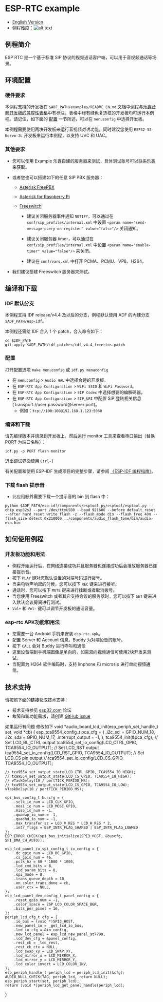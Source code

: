 # ESP-RTC example

- [English Version](./README.md)
- 例程难度：![alt text](../../../docs/_static/level_complex.png "高级")

## 例程简介

ESP RTC 是一个基于标准 SIP 协议的视频通话客户端，可以用于音视频通话等场景。

## 环境配置

### 硬件要求

本例程支持的开发板在 `$ADF_PATH/examples/README_CN.md` 文档中[例程与乐鑫音频开发板的兼容性表格](../../README_CN.md#例程与乐鑫音频开发板的兼容性)中有标注，表格中标有绿色复选框的开发板均可运行本例程。请记住，如下面的 [配置](#配置) 一节所述，可以在 `menuconfig` 中选择开发板。

本例程需要使用两块开发板来运行音视频对讲功能，同时建议您使用 `ESP32-S3-Korvo-2L` 开发板来运行本例程，以支持 UVC 和 UAC。

### 其他要求

- 您可以使用 Example 乐鑫自建的服务器来测试，具体测试账号可以联系乐鑫来获取。

- 或者您也可以搭建如下的任意 SIP PBX 服务器：

  - [Asterisk FreePBX](https://www.freepbx.org/downloads/)

  - [Asterisk for Raspberry Pi](http://www.raspberry-asterisk.org/)

  - [Freeswitch](https://freeswitch.org/confluence/display/FREESWITCH/Installation)
      - 建议关闭服务器事件通知 `NOTIFY`，可以通过在 `conf/sip_profiles/internal.xml` 中设置 `<param name="send-message-query-on-register" value="false"/>` 关闭通知。

      - 建议关闭服务器 timer，可以通过在 `conf/sip_profiles/internal.xml` 中设置 `<param name="enable-timer" value="false"/>` 来关闭。

      - 建议在 `conf/vars.xml` 中打开 PCMA、PCMU、VP8、H264。

- 我们建议搭建 Freeswitch 服务器来测试。

## 编译和下载

### IDF 默认分支

本例程支持 IDF release/v4.4 及以后的分支，例程默认使用 ADF 的內建分支 `$ADF_PATH/esp-idf`。

本例程还需给 IDF 合入 1 个 patch，合入命令如下：

```
cd $IDF_PATH
git apply $ADF_PATH/idf_patches/idf_v4.4_freertos.patch
```

### 配置

打开配置选项 `make menuconfig` 或 `idf.py menuconfig`

- 在 `menuconfig` > `Audio HAL` 中选择合适的开发板。
- 在 `ESP-RTC App Configuration` > `WiFi SSID` 和 `WiFi Password`。
- 在 `ESP-RTC App Configuration` > `SIP Codec` 中选择想要的编解码器。
- 在 `ESP-RTC App Configuration` > `SIP_URI` 中配置 SIP 登陆相关信息 (Transport://user:password@server:port)。
  - 例如：`tcp://100:100@192.168.1.123:5060`

### 编译和下载

请先编译版本并烧录到开发板上，然后运行 monitor 工具来查看串口输出（替换 PORT 为端口名称）：

```
idf.py -p PORT flash monitor
```

退出调试界面使用 ``Ctrl-]``

有关配置和使用 ESP-IDF 生成项目的完整步骤，请参阅 [《ESP-IDF 编程指南》](https://docs.espressif.com/projects/esp-idf/zh_CN/release-v4.4/get-started/index.html)。

### 下载 flash 提示音

- 此应用额外需要下载一个提示音的 bin 到 flash 中：

```
python $ADF_PATH/esp-idf/components/esptool_py/esptool/esptool.py --chip esp32s3 --port /dev/ttyUSB0 --baud 921600 --before default_reset --after hard_reset write_flash -z --flash_mode dio --flash_freq 40m --flash_size detect 0x210000 ../components/audio_flash_tone/bin/audio-esp.bin
```

## 如何使用例程

### 开发板功能和用法

- 例程开始运行后，在网络连接成功并且服务器也连接成功后会播放服务器已连接提示音。
- 按下 `PLAY` 键对您默认设置的对端号码进行拨号。
- 当来电铃声响起的时候，您可以按下 `REC` 键来进行接听。
- 通话时，您可以按下 `MUTE` 键来进行挂断或者取消拨号。
- 当您使用 Freeswitch 或者其它支持会议的服务器时，您可以按下 `SET` 键来进入默认会议房间进行测试。
- `Vol+` 和 `Vol-` 键可以调节开发板的通话音量。

### esp-rtc APK功能和用法

- 您需要一台 Android 手机来安装 `esp-rtc.apk`。
- 配置 Server 和 Account 信息，Buddy 为对端设备的账号。
- 按下 `CALL` 会对 Buddy 进行呼叫和通信
- 这里设备端到手机端图像是单向的，如需双向视频通信可使用2块开发来测试。
- 当配置为 H264 软件编码时，支持 linphone 和 microsip 进行单向视频通信。

## 技术支持
请按照下面的链接获取技术支持：

- 技术支持参见 [esp32.com](https://esp32.com/viewforum.php?f=20) 论坛
- 故障和新功能需求，请创建 [GitHub issue](https://github.com/espressif/esp-adf/issues)


如果运行有问题 修改如下
void *audio_board_lcd_init(esp_periph_set_handle_t set, void *cb)
{
    esp_tca9554_config_t pca_cfg = {
        .i2c_scl = GPIO_NUM_18,
        .i2c_sda = GPIO_NUM_17,
        .interrupt_output = -1,
    };
    tca9554_init(&pca_cfg);
    // Set LCD_BL_CTRL output
    tca9554_set_io_config(LCD_CTRL_GPIO, TCA9554_IO_OUTPUT);
    // Set LCD_RST output
    tca9554_set_io_config(LCD_RST_GPIO, TCA9554_IO_OUTPUT);
    // Set LCD_CS pin output
    // tca9554_set_io_config(LCD_CS_GPIO, TCA9554_IO_OUTPUT);

    // tca9554_set_output_state(LCD_CTRL_GPIO, TCA9554_IO_HIGH);
    // tca9554_set_output_state(LCD_CS_GPIO, TCA9554_IO_HIGH);
    // vTaskDelay(10 / portTICK_PERIOD_MS);
    // tca9554_set_output_state(LCD_CS_GPIO, TCA9554_IO_LOW);
    vTaskDelay(10 / portTICK_PERIOD_MS);

    spi_bus_config_t buscfg = {
        .sclk_io_num = LCD_CLK_GPIO,
        .mosi_io_num = LCD_MOSI_GPIO,
        .miso_io_num = -1,
        .quadwp_io_num = -1,
        .quadhd_io_num = -1,
        .max_transfer_sz = LCD_V_RES * LCD_H_RES * 2,
        .intr_flags = ESP_INTR_FLAG_SHARED | ESP_INTR_FLAG_LOWMED
    };
    ESP_ERROR_CHECK(spi_bus_initialize(SPI3_HOST, &buscfg, SPI_DMA_CH_AUTO));

    esp_lcd_panel_io_spi_config_t io_config = {
        .dc_gpio_num = LCD_DC_GPIO,
        .cs_gpio_num = 46,
        .pclk_hz = 60 * 1000 * 1000,
        .lcd_cmd_bits = 8,
        .lcd_param_bits = 8,
        .spi_mode = 0,
        .trans_queue_depth = 10,
        .on_color_trans_done = cb,
        .user_ctx = NULL,
    };
    esp_lcd_panel_dev_config_t panel_config = {
        .reset_gpio_num = -1,
        .color_space = ESP_LCD_COLOR_SPACE_BGR,
        .bits_per_pixel = 16,
    };
    periph_lcd_cfg_t cfg = {
        .io_bus = (void *)SPI3_HOST,
        .new_panel_io = _get_lcd_io_bus,
        .lcd_io_cfg = &io_config,
        .new_lcd_panel = esp_lcd_new_panel_st7789,
        .lcd_dev_cfg = &panel_config,
        .rest_cb = _lcd_rest,
        .rest_cb_ctx = NULL,
        .lcd_swap_xy = LCD_SWAP_XY,
        .lcd_mirror_x = LCD_MIRROR_X,
        .lcd_mirror_y = LCD_MIRROR_Y,
        .lcd_color_invert = LCD_COLOR_INV,
    };
    esp_periph_handle_t periph_lcd = periph_lcd_init(&cfg);
    AUDIO_NULL_CHECK(TAG, periph_lcd, return NULL);
    esp_periph_start(set, periph_lcd);
    return (void *)periph_lcd_get_panel_handle(periph_lcd);
}
